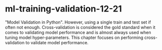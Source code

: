 # ml-training-validation-12-21
"Model Validation in Python". However, using a single train and test set if often not enough. Cross-validation is considered the gold standard when it comes to validating model performance and is almost always used when tuning model hyper-parameters. This chapter focuses on performing cross-validation to validate model performance.
